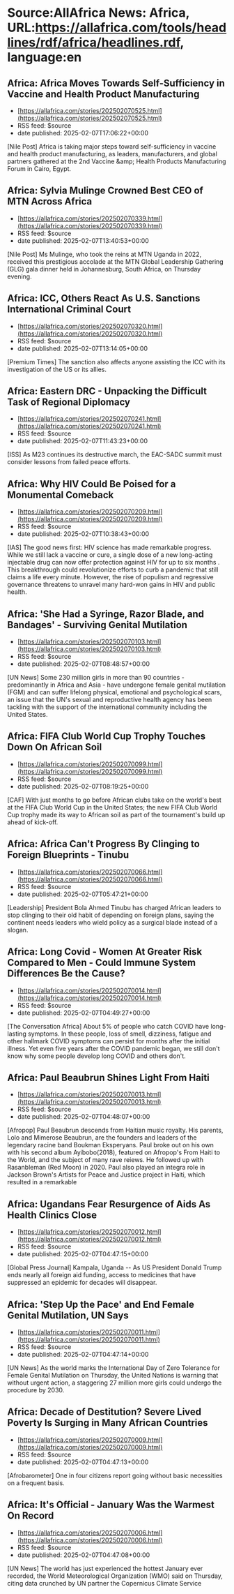 # Source:AllAfrica News: Africa, URL:https://allafrica.com/tools/headlines/rdf/africa/headlines.rdf, language:en

## Africa: Africa Moves Towards Self-Sufficiency in Vaccine and Health Product Manufacturing
 - [https://allafrica.com/stories/202502070525.html](https://allafrica.com/stories/202502070525.html)
 - RSS feed: $source
 - date published: 2025-02-07T17:06:22+00:00

[Nile Post] Africa is taking major steps toward self-sufficiency in vaccine and health product manufacturing, as leaders, manufacturers, and global partners gathered at the 2nd Vaccine &#x26;amp; Health Products Manufacturing Forum in Cairo, Egypt.

## Africa: Sylvia Mulinge Crowned Best CEO of MTN Across Africa
 - [https://allafrica.com/stories/202502070339.html](https://allafrica.com/stories/202502070339.html)
 - RSS feed: $source
 - date published: 2025-02-07T13:40:53+00:00

[Nile Post] Ms Mulinge, who took the reins at MTN Uganda in 2022, received this prestigious accolade at the MTN Global Leadership Gathering (GLG) gala dinner held in Johannesburg, South Africa, on Thursday evening.

## Africa: ICC, Others React As U.S. Sanctions International Criminal Court
 - [https://allafrica.com/stories/202502070320.html](https://allafrica.com/stories/202502070320.html)
 - RSS feed: $source
 - date published: 2025-02-07T13:14:05+00:00

[Premium Times] The sanction also affects anyone assisting the ICC with its investigation of the US or its allies.

## Africa: Eastern DRC - Unpacking the Difficult Task of Regional Diplomacy
 - [https://allafrica.com/stories/202502070241.html](https://allafrica.com/stories/202502070241.html)
 - RSS feed: $source
 - date published: 2025-02-07T11:43:23+00:00

[ISS] As M23 continues its destructive march, the EAC-SADC summit must consider lessons from failed peace efforts.

## Africa: Why HIV Could Be Poised for a Monumental Comeback
 - [https://allafrica.com/stories/202502070209.html](https://allafrica.com/stories/202502070209.html)
 - RSS feed: $source
 - date published: 2025-02-07T10:38:43+00:00

[IAS] The good news first: HIV science has made remarkable progress. While we still lack a vaccine or cure, a single dose of     a new long-acting injectable drug can now offer protection against HIV for up to six months    . This breakthrough could revolutionize efforts to curb a pandemic that still claims a life every minute. However, the rise of populism and regressive governance threatens to unravel many hard-won gains in HIV and public health.

## Africa: 'She Had a Syringe, Razor Blade, and Bandages' - Surviving Genital Mutilation
 - [https://allafrica.com/stories/202502070103.html](https://allafrica.com/stories/202502070103.html)
 - RSS feed: $source
 - date published: 2025-02-07T08:48:57+00:00

[UN News] Some 230 million girls in more than 90 countries - predominantly in Africa and Asia - have undergone female genital mutilation (FGM) and can suffer lifelong physical, emotional and psychological scars, an issue that the UN's sexual and reproductive health agency has been tackling with the support of the international community including the United States.

## Africa: FIFA Club World Cup Trophy Touches Down On African Soil
 - [https://allafrica.com/stories/202502070099.html](https://allafrica.com/stories/202502070099.html)
 - RSS feed: $source
 - date published: 2025-02-07T08:19:25+00:00

[CAF] With just months to go before African clubs take on the world's best at the FIFA Club World Cup in the United States; the new FIFA Club World Cup trophy made its way to African soil as part of the tournament's build up ahead of kick-off.

## Africa: Africa Can't Progress By Clinging to Foreign Blueprints - Tinubu
 - [https://allafrica.com/stories/202502070066.html](https://allafrica.com/stories/202502070066.html)
 - RSS feed: $source
 - date published: 2025-02-07T05:47:21+00:00

[Leadership] President Bola Ahmed Tinubu has charged African leaders to stop clinging to their old habit of depending on foreign plans, saying the continent needs leaders who wield policy as a surgical blade instead of a slogan.

## Africa: Long Covid - Women At Greater Risk Compared to Men - Could Immune System Differences Be the Cause?
 - [https://allafrica.com/stories/202502070014.html](https://allafrica.com/stories/202502070014.html)
 - RSS feed: $source
 - date published: 2025-02-07T04:49:27+00:00

[The Conversation Africa] About 5% of people who catch COVID have long-lasting symptoms. In these people, loss of smell, dizziness, fatigue and other hallmark COVID symptoms can persist for months after the initial illness. Yet even five years after the COVID pandemic began, we still don't know why some people develop long COVID and others don't.

## Africa: Paul Beaubrun Shines Light From Haiti
 - [https://allafrica.com/stories/202502070013.html](https://allafrica.com/stories/202502070013.html)
 - RSS feed: $source
 - date published: 2025-02-07T04:48:07+00:00

[Afropop] Paul Beaubrun descends from Haitian music royalty. His parents, Lolo and Mimerose Beaubrun, are the founders and leaders of the legendary racine band Boukman Eksperyans. Paul broke out on his own with his second album Ayibobo(2018), featured on Afropop's From Haiti to the World, and the subject of many rave reiews. He followed up with Rasanbleman (Red Moon) in 2020. Paul also played an integra role in Jackson Brown's Artists for Peace and Justice project in Haiti, which resulted in a remarkable

## Africa: Ugandans Fear Resurgence of Aids As Health Clinics Close
 - [https://allafrica.com/stories/202502070012.html](https://allafrica.com/stories/202502070012.html)
 - RSS feed: $source
 - date published: 2025-02-07T04:47:15+00:00

[Global Press Journal] Kampala, Uganda -- As US President Donald Trump ends nearly all foreign aid funding, access to medicines that have suppressed an epidemic for decades will disappear.

## Africa: 'Step Up the Pace' and End Female Genital Mutilation, UN Says
 - [https://allafrica.com/stories/202502070011.html](https://allafrica.com/stories/202502070011.html)
 - RSS feed: $source
 - date published: 2025-02-07T04:47:14+00:00

[UN News] As the world marks the International Day of Zero Tolerance for Female Genital Mutilation on Thursday, the United Nations is warning that without urgent action, a staggering 27 million more girls could undergo the procedure by 2030.

## Africa: Decade of Destitution? Severe Lived Poverty Is Surging in Many African Countries
 - [https://allafrica.com/stories/202502070009.html](https://allafrica.com/stories/202502070009.html)
 - RSS feed: $source
 - date published: 2025-02-07T04:47:13+00:00

[Afrobarometer] One in four citizens report going without basic necessities on a frequent basis.

## Africa: It's Official - January Was the Warmest On Record
 - [https://allafrica.com/stories/202502070006.html](https://allafrica.com/stories/202502070006.html)
 - RSS feed: $source
 - date published: 2025-02-07T04:47:08+00:00

[UN News] The world has just experienced the hottest January ever recorded, the World Meteorological Organization (WMO) said on Thursday, citing data crunched by UN partner the Copernicus Climate Service

